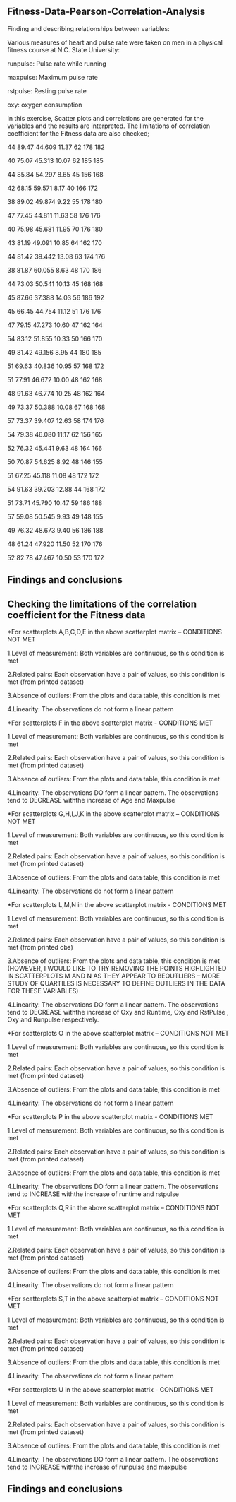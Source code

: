 ## Fitness-Data-Pearson-Correlation-Analysis
Finding and describing relationships between variables:

Various measures of heart and pulse rate were taken on men in a physical fitness course at N.C. State University:

runpulse: Pulse rate while running

maxpulse: Maximum pulse rate

rstpulse: Resting pulse rate

oxy: oxygen consumption


In this exercise, Scatter plots and correlations are generated for the variables and the results are interpreted. The limitations of correlation coefficient for the Fitness data are also checked;

44 89.47 44.609 11.37 62 178 182

40 75.07 45.313 10.07 62 185 185

44 85.84 54.297 8.65 45 156 168

42 68.15 59.571 8.17 40 166 172

38 89.02 49.874 9.22 55 178 180

47 77.45 44.811 11.63 58 176 176

40 75.98 45.681 11.95 70 176 180

43 81.19 49.091 10.85 64 162 170

44 81.42 39.442 13.08 63 174 176

38 81.87 60.055 8.63 48 170 186

44 73.03 50.541 10.13 45 168 168

45 87.66 37.388 14.03 56 186 192

45 66.45 44.754 11.12 51 176 176

47 79.15 47.273 10.60 47 162 164

54 83.12 51.855 10.33 50 166 170

49 81.42 49.156 8.95 44 180 185

51 69.63 40.836 10.95 57 168 172

51 77.91 46.672 10.00 48 162 168

48 91.63 46.774 10.25 48 162 164

49 73.37 50.388 10.08 67 168 168

57 73.37 39.407 12.63 58 174 176

54 79.38 46.080 11.17 62 156 165

52 76.32 45.441 9.63 48 164 166

50 70.87 54.625 8.92 48 146 155

51 67.25 45.118 11.08 48 172 172

54 91.63 39.203 12.88 44 168 172

51 73.71 45.790 10.47 59 186 188

57 59.08 50.545 9.93 49 148 155

49 76.32 48.673 9.40 56 186 188

48 61.24 47.920 11.50 52 170 176

52 82.78 47.467 10.50 53 170 172


## Findings and conclusions



## Checking the limitations of the correlation coefficient for the Fitness data

*For scatterplots A,B,C,D,E in the above scatterplot matrix – CONDITIONS NOT MET

1.Level of measurement: Both variables are continuous, so this condition is met

2.Related pairs: Each observation have a pair of values, so this condition is met (from printed dataset)

3.Absence of outliers: From the plots and data table, this condition is met

4.Linearity: The observations do not form a linear pattern


*For scatterplots F in the above scatterplot matrix - CONDITIONS MET

1.Level of measurement: Both variables are continuous, so this condition is met

2.Related pairs: Each observation have a pair of values, so this condition is met (from printed dataset)

3.Absence of outliers: From the plots and data table, this condition is met

4.Linearity: The observations DO form a linear pattern. The observations tend to DECREASE withthe increase of Age and Maxpulse


*For scatterplots G,H,I,J,K in the above scatterplot matrix – CONDITIONS NOT MET

1.Level of measurement: Both variables are continuous, so this condition is met

2.Related pairs: Each observation have a pair of values, so this condition is met (from printed dataset)

3.Absence of outliers: From the plots and data table, this condition is met

4.Linearity: The observations do not form a linear pattern


*For scatterplots L,M,N in the above scatterplot matrix - CONDITIONS MET

1.Level of measurement: Both variables are continuous, so this condition is met

2.Related pairs: Each observation have a pair of values, so this condition is met (from printed obs)

3.Absence of outliers: From the plots and data table, this condition is met (HOWEVER, I WOULD LIKE TO TRY REMOVING THE POINTS HIGHLIGHTED IN SCATTERPLOTS M AND N AS THEY APPEAR TO BEOUTLIERS – MORE STUDY OF QUARTILES IS NECESSARY TO DEFINE OUTLIERS IN THE DATA FOR THESE VARIABLES)

4.Linearity: The observations DO form a linear pattern. The observations tend to DECREASE withthe increase of Oxy and Runtime, Oxy and RstPulse , Oxy and Runpulse respectively.


*For scatterplots O in the above scatterplot matrix – CONDITIONS NOT MET

1.Level of measurement: Both variables are continuous, so this condition is met

2.Related pairs: Each observation have a pair of values, so this condition is met (from printed dataset)

3.Absence of outliers: From the plots and data table, this condition is met

4.Linearity: The observations do not form a linear pattern


*For scatterplots P in the above scatterplot matrix - CONDITIONS MET

1.Level of measurement: Both variables are continuous, so this condition is met

2.Related pairs: Each observation have a pair of values, so this condition is met (from printed dataset)

3.Absence of outliers: From the plots and data table, this condition is met

4.Linearity: The observations DO form a linear pattern. The observations tend to INCREASE withthe increase of runtime and rstpulse


*For scatterplots Q,R in the above scatterplot matrix – CONDITIONS NOT MET

1.Level of measurement: Both variables are continuous, so this condition is met

2.Related pairs: Each observation have a pair of values, so this condition is met (from printed dataset)

3.Absence of outliers: From the plots and data table, this condition is met

4.Linearity: The observations do not form a linear pattern


*For scatterplots S,T in the above scatterplot matrix – CONDITIONS NOT MET

1.Level of measurement: Both variables are continuous, so this condition is met

2.Related pairs: Each observation have a pair of values, so this condition is met (from printed dataset)

3.Absence of outliers: From the plots and data table, this condition is met

4.Linearity: The observations do not form a linear pattern


*For scatterplots U in the above scatterplot matrix - CONDITIONS MET

1.Level of measurement: Both variables are continuous, so this condition is met

2.Related pairs: Each observation have a pair of values, so this condition is met (from printed dataset)

3.Absence of outliers: From the plots and data table, this condition is met

4.Linearity: The observations DO form a linear pattern. The observations tend to INCREASE withthe increase of runpulse and maxpulse


## Findings and conclusions


